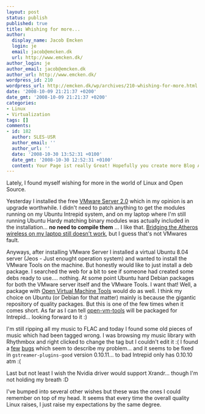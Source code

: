 ```yaml
---
layout: post
status: publish
published: true
title: Whishing for more...
author:
  display_name: Jacob Emcken
  login: je
  email: jacob@emcken.dk
  url: http://www.emcken.dk/
author_login: je
author_email: jacob@emcken.dk
author_url: http://www.emcken.dk/
wordpress_id: 210
wordpress_url: http://emcken.dk/wp/archives/210-whishing-for-more.html
date: '2008-10-09 21:21:37 +0200'
date_gmt: '2008-10-09 21:21:37 +0200'
categories:
- Linux
- Virtualization
tags: []
comments:
- id: 182
  author: SLES-USR
  author_email: ''
  author_url: ''
  date: '2008-10-30 13:52:31 +0100'
  date_gmt: '2008-10-30 12:52:31 +0100'
  content: Your Page ist really Great! Hopefully you create more Blog Adds in Future.
---
```


Lately, I found myself wishing for more in the world of Linux and Open Source.

Yesterday I installed the free [VMware Server 2.0][1] which in my opinion is an upgrade worthwhile.
I didn't need to patch anything to get the modules running on my Ubuntu Intrepid system, and on my laptop where I'm still running Ubuntu Hardy matching binary modules was actually included in the installation... **no need to compile them** ... I like that. [Bridging the Atheros wireless on my laptop still doesn't work][6], but I guess that's not VMwares fault.

Anyways, after installing VMware Server I installed a virtual Ubuntu 8.04 server (Jeos - Just enought operation system) and wanted to install the VMware Tools on the machine. But honestly would like to just install a deb package. I searched the web for a bit to see if someone had created some debs ready to use.... nothing.
At some point Ubuntu hard Debian packages for both the VMware server itself and the VMware Tools. I want that!
Well, a package with [Open Virtual Machine Tools][2] would do as well. I think my choice on Ubuntu (or Debian for that matter) mainly is because the gigantic repository of quality packages. But this is one of the few times when it comes short. As far as I can tell [open-vm-tools][3] will be packaged for Intrepid... looking forward to it :)

I'm still ripping all my music to FLAC and today I found some old pieces of music which had been tagged wrong. I was browsing my music library with Rhythmbox and right clicked to change the tag but I couldn't edit it :(
I found a [few][4] [bugs][5] which seem to describe my problem... and it seems to be fixed in `gstreamer-plugins-good` version 0.10.11... to bad Intrepid only has 0.10.10 atm :(

Last but not least I wish the Nvidia driver would support Xrandr... though I'm not holding my breath :D

I've bumped into several other wishes but these was the ones I could remember on top of my head. It seems that every time the overall quality Linux raises, I just raise my expectations by the same degree.

[1]: http://vmware.com/products/server/
[2]: http://open-vm-tools.sourceforge.net/
[3]: http://packages.ubuntu.com/intrepid/open-vm-tools
[4]: http://bugzilla.gnome.org/show_bug.cgi?id=76524
[5]: http://bugzilla.gnome.org/show_bug.cgi?id=413841
[6]: 2006-10-10-using-ath0-as-bridge-in-vmware-or-almost.md
